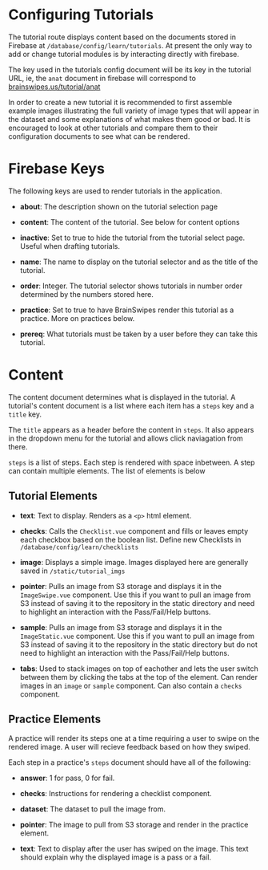 # Configuring Tutorials

The tutorial route displays content based on the documents stored in Firebase at `/database/config/learn/tutorials`.
At present the only way to add or change tutorial modules is by interacting directly with firebase.

The key used in the tutorials config document will be its key in the tutorial URL,
ie, the `anat` document in firebase will correspond to [brainswipes.us/tutorial/anat](https://brainswipes.us/tutorial/anat)

In order to create a new tutorial it is recommended to first assemble example images illustrating the full variety of image types that will appear in the dataset and some explanations of what makes them good or bad.
It is encouraged to look at other tutorials and compare them to their configuration documents to see what can be rendered.

# Firebase Keys

The following keys are used to render tutorials in the application. 

- **about**:
The description shown on the tutorial selection page

- **content**:
The content of the tutorial. See below for content options

- **inactive**:
Set to true to hide the tutorial from the tutorial select page. Useful when drafting tutorials.

- **name**:
The name to display on the tutorial selector and as the title of the tutorial.

- **order**:
Integer. The tutorial selector shows tutorials in number order determined by the numbers stored here.

- **practice**:
Set to true to have BrainSwipes render this tutorial as a practice. More on practices below.

- **prereq**:
What tutorials must be taken by a user before they can take this tutorial.

# Content

The content document determines what is displayed in the tutorial.
A tutorial's content document is a list where each item has a `steps` key and a `title` key.

The `title` appears as a header before the content in `steps`.
It also appears in the dropdown menu for the tutorial and allows click naviagation from there.

`steps` is a list of steps. Each step is rendered with space inbetween. 
A step can contain multiple elements.
The list of elements is below

## Tutorial Elements

- **text**:
Text to display. Renders as a `<p>` html element.

- **checks**:
Calls the `Checklist.vue` component and fills or leaves empty each checkbox based on the boolean list.
Define new Checklists in `/database/config/learn/checklists`

- **image**:
Displays a simple image. Images displayed here are generally saved in `/static/tutorial_imgs`

- **pointer**:
Pulls an image from S3 storage and displays it in the `ImageSwipe.vue` component.
Use this if you want to pull an image from S3 instead of saving it to the repository in the static directory and need to highlight an interaction with the Pass/Fail/Help buttons.

- **sample**:
Pulls an image from S3 storage and displays it in the `ImageStatic.vue` component.
Use this if you want to pull an image from S3 instead of saving it to the repository in the static directory but do not need to highlight an interaction with the Pass/Fail/Help buttons.

- **tabs**:
Used to stack images on top of eachother and lets the user switch between them by clicking the tabs at the top of the element.
Can render images in an `image` or `sample` component. Can also contain a `checks` component.

## Practice Elements

A practice will render its steps one at a time requiring a user to swipe on the rendered image.
A user will recieve feedback based on how they swiped.

Each step in a practice's `steps` document should have all of the following:

- **answer**:
1 for pass, 0 for fail.

- **checks**:
Instructions for rendering a checklist component.

- **dataset**:
The dataset to pull the image from.

- **pointer**:
The image to pull from S3 storage and render in the practice element.

- **text**:
Text to display after the user has swiped on the image.
This text should explain why the displayed image is a pass or a fail.


